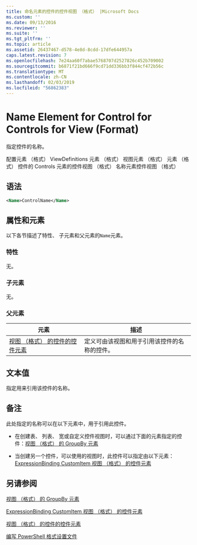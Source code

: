 ```yaml
---
title: 命名元素的控件的控件视图 （格式） |Microsoft Docs
ms.custom: ''
ms.date: 09/13/2016
ms.reviewer: ''
ms.suite: ''
ms.tgt_pltfrm: ''
ms.topic: article
ms.assetid: 26437467-d578-4e8d-8cdd-17dfe644957a
caps.latest.revision: 7
ms.openlocfilehash: 7e24aa60f7abae5768707d2527826c452b709002
ms.sourcegitcommit: b6871f21bd666f9cd71dd336bb3f844cf472b56c
ms.translationtype: MT
ms.contentlocale: zh-CN
ms.lasthandoff: 02/03/2019
ms.locfileid: "56862383"
---
```

# <a name="name-element-for-control-for-controls-for-view-format"></a>Name Element for Control for Controls for View (Format)

指定控件的名称。

配置元素 （格式） ViewDefinitions 元素 （格式） 视图元素 （格式） 元素 （格式） 控件的 Controls 元素的控件视图 （格式） 名称元素控件视图 （格式）

## <a name="syntax"></a>语法

```xml
<Name>ControlName</Name>
```

## <a name="attributes-and-elements"></a>属性和元素

以下各节描述了特性、 子元素和父元素的`Name`元素。

### <a name="attributes"></a>特性

无。

### <a name="child-elements"></a>子元素

无。

### <a name="parent-elements"></a>父元素

|元素|描述|
|-------------|-----------------|
|[视图 （格式） 的控件的控件元素](./control-element-for-controls-for-view-format.md)|定义可由该视图和用于引用该控件的名称的控件。|

## <a name="text-value"></a>文本值

指定用来引用该控件的名称。

## <a name="remarks"></a>备注

此处指定的名称可以在以下元素中，用于引用此控件。

- 在创建表、 列表、 宽或自定义控件视图时，可以通过下面的元素指定的控件：[视图 （格式） 的 GroupBy 元素](./groupby-element-for-view-format.md)

- 当创建另一个控件，可以使用的视图时，此控件可以指定由以下元素：[ExpressionBinding CustomItem 视图 （格式） 的控件元素](./expressionbinding-element-for-customitem-for-controls-for-view-format.md)

## <a name="see-also"></a>另请参阅

[视图 （格式） 的 GroupBy 元素](./groupby-element-for-view-format.md)

[ExpressionBinding CustomItem 视图 （格式） 的控件元素](./expressionbinding-element-for-customitem-for-controls-for-view-format.md)

[视图 （格式） 的控件的控件元素](./control-element-for-controls-for-view-format.md)

[编写 PowerShell 格式设置文件](./writing-a-powershell-formatting-file.md)
